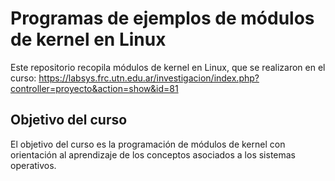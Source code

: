 # Programas de ejemplos de módulos de kernel en Linux

Este repositorio recopila módulos de kernel en Linux, que se realizaron en el curso: https://labsys.frc.utn.edu.ar/investigacion/index.php?controller=proyecto&action=show&id=81

## Objetivo del curso

El objetivo del curso es la programación de módulos de kernel con orientación al aprendizaje de los conceptos asociados a los sistemas operativos.
